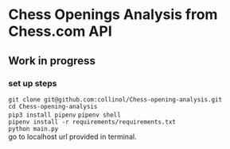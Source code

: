 # Chess Openings Analysis from Chess.com API

## Work in progress
### set up steps
`git clone git@github.com:collinol/Chess-opening-analysis.git`  
`cd Chess-opening-analysis`  
`pip3 install pipenv`
`pipenv shell`  
`pipenv install -r requirements/requirements.txt`  
`python main.py`  
go to localhost url provided in terminal.

